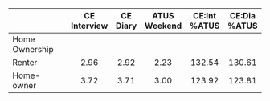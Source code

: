 
|                      | CE<br>Interview |  CE<br>Diary | ATUS<br>Weekend | CE:Int<br>%ATUS | CE:Dia<br>%ATUS |
| -------------------- | :----------: | :----------: | :----------: | :----------: | :----------: |
| Home Ownership       |              |              |              |              |              |
| Renter               |         2.96 |         2.92 |         2.23 |       132.54 |       130.61 |
| Home-owner           |         3.72 |         3.71 |         3.00 |       123.92 |       123.81 |

